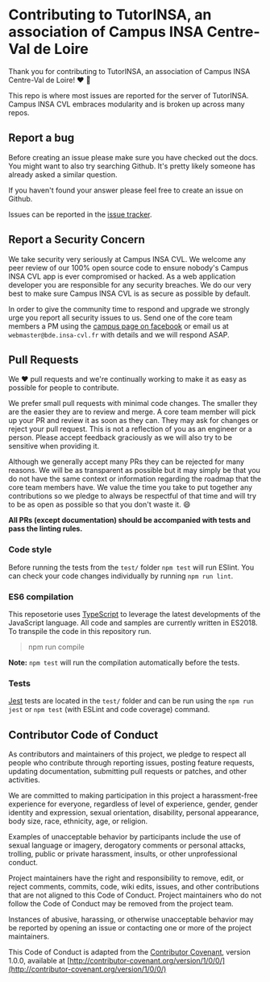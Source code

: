 # Contributing to TutorINSA, an association of Campus INSA Centre-Val de Loire

Thank you for contributing to TutorINSA, an association of Campus INSA Centre-Val de Loire! :heart: :tada:

This repo is where most issues are reported for the server of TutorINSA. Campus INSA CVL embraces modularity and is broken up across many repos.

## Report a bug

Before creating an issue please make sure you have checked out the docs. You might want to also try searching Github. It's pretty likely someone has already asked a similar question.

If you haven't found your answer please feel free to create an issue on Github.

Issues can be reported in the [issue tracker](https://github.com/Campus-INSA-CVL/tutorinsa-server/issues).

## Report a Security Concern

We take security very seriously at Campus INSA CVL. We welcome any peer review of our 100% open source code to ensure nobody's Campus INSA CVL app is ever compromised or hacked. As a web application developer you are responsible for any security breaches. We do our very best to make sure Campus INSA CVL is as secure as possible by default.

In order to give the community time to respond and upgrade we strongly urge you report all security issues to us. Send one of the core team members a PM using the [campus page on facebook](https://www.facebook.com/campusinsacvl) or email us at `webmaster@bde.insa-cvl.fr` with details and we will respond ASAP.

## Pull Requests

We :heart: pull requests and we're continually working to make it as easy as possible for people to contribute.

We prefer small pull requests with minimal code changes. The smaller they are the easier they are to review and merge. A core team member will pick up your PR and review it as soon as they can. They may ask for changes or reject your pull request. This is not a reflection of you as an engineer or a person. Please accept feedback graciously as we will also try to be sensitive when providing it.

Although we generally accept many PRs they can be rejected for many reasons. We will be as transparent as possible but it may simply be that you do not have the same context or information regarding the roadmap that the core team members have. We value the time you take to put together any contributions so we pledge to always be respectful of that time and will try to be as open as possible so that you don't waste it. :smile:

**All PRs (except documentation) should be accompanied with tests and pass the linting rules.**

### Code style

Before running the tests from the `test/` folder `npm test` will run ESlint. You can check your code changes individually by running `npm run lint`.

### ES6 compilation

This reposetorie uses [TypeScript](https://www.typescriptlang.org/) to leverage the latest developments of the JavaScript language. All code and samples are currently written in ES2018. To transpile the code in this repository run.

> npm run compile

**Note:** `npm test` will run the compilation automatically before the tests.

### Tests

[Jest](https://jestjs.io/) tests are located in the `test/` folder and can be run using the `npm run jest` or `npm test` (with ESLint and code coverage) command.

## Contributor Code of Conduct

As contributors and maintainers of this project, we pledge to respect all people who contribute through reporting issues, posting feature requests, updating documentation, submitting pull requests or patches, and other activities.

We are committed to making participation in this project a harassment-free experience for everyone, regardless of level of experience, gender, gender identity and expression, sexual orientation, disability, personal appearance, body size, race, ethnicity, age, or religion.

Examples of unacceptable behavior by participants include the use of sexual language or imagery, derogatory comments or personal attacks, trolling, public or private harassment, insults, or other unprofessional conduct.

Project maintainers have the right and responsibility to remove, edit, or reject comments, commits, code, wiki edits, issues, and other contributions that are not aligned to this Code of Conduct. Project maintainers who do not follow the Code of Conduct may be removed from the project team.

Instances of abusive, harassing, or otherwise unacceptable behavior may be reported by opening an issue or contacting one or more of the project maintainers.

This Code of Conduct is adapted from the [Contributor Covenant](http://contributor-covenant.org), version 1.0.0, available at [http://contributor-covenant.org/version/1/0/0/](http://contributor-covenant.org/version/1/0/0/)
